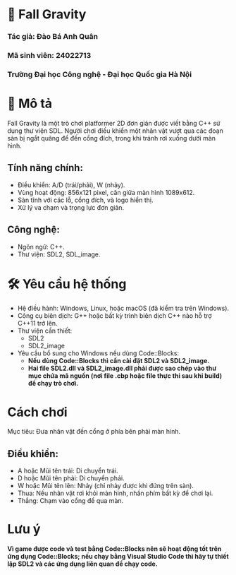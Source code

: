 # 🌆 Fall Gravity
  ### Tác giả: Đào Bá Anh Quân
  ### Mã sinh viên: 24022713
  ### Trường Đại học Công nghệ - Đại học Quốc gia Hà Nội

# 📃 Mô tả
Fall Gravity là một trò chơi platformer 2D đơn giản được viết bằng C++ sử dụng thư viện SDL. Người chơi điều khiển một nhân vật vượt qua các đoạn sàn bị ngắt quãng để đến cổng đích, trong khi tránh rơi xuống dưới màn hình.
  ## Tính năng chính:
  - Điều khiển: A/D (trái/phải), W (nhảy).
  - Vùng hoạt động: 856x121 pixel, căn giữa màn hình 1089x612.
  - Sàn tĩnh với các lỗ, cổng đích, và logo hiển thị.
  - Xử lý va chạm và trọng lực đơn giản.
  ## Công nghệ:
  - Ngôn ngữ: C++.
  - Thư viện: SDL2, SDL_image.

# 🛠 Yêu cầu hệ thống
- Hệ điều hành: Windows, Linux, hoặc macOS (đã kiểm tra trên Windows).
- Công cụ biên dịch: G++ hoặc bất kỳ trình biên dịch C++ nào hỗ trợ C++11 trở lên.
- Thư viện cần thiết:
  + SDL2
  + SDL2_image
- Yêu cầu bổ sung cho Windows nếu dùng Code::Blocks:
  + **Nếu dùng Code::Blocks thì cần cài đặt SDL2 và SDL2_image.**
  + **Hai file SDL2.dll và SDL2_image.dll phải được sao chép vào thư mục chứa mã nguồn (nơi file .cbp hoặc file thực thi sau khi build) để chạy trò chơi.**

# Cách chơi
Mục tiêu: Đưa nhân vật đến cổng ở phía bên phải màn hình.
  ## Điều khiển:
  - A hoặc Mũi tên trái: Di chuyển trái.
  - D hoặc Mũi tên phải: Di chuyển phải.
  - W hoặc Mũi tên lên: Nhảy (chỉ nhảy được khi đứng trên sàn).
  - Thua: Nếu nhân vật rơi khỏi màn hình, nhấn phím bất kỳ để chơi lại.
  - Thắng: Chạm vào cổng để qua màn.

# Lưu ý
**Vì game được code và test bằng Code::Blocks nên sẽ hoạt động tốt trên ứng dụng Code::Blocks; nếu chạy bằng Visual Studio Code thì hãy tự thiết lập SDL2 và các ứng dụng liên quan để chạy code.** 